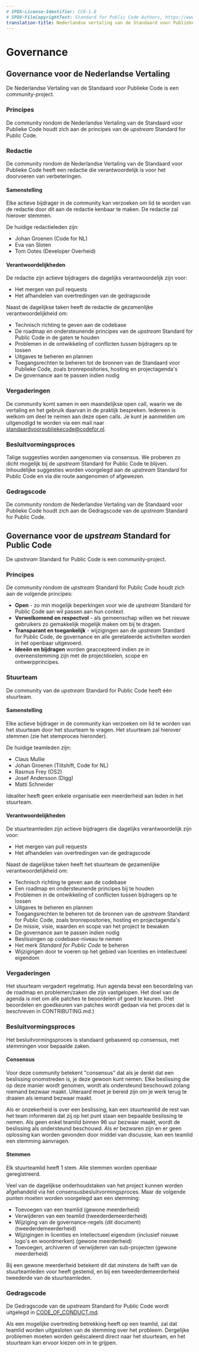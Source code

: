 ```yaml
---
# SPDX-License-Identifier: CC0-1.0
# SPDX-FileCopyrightText: Standard for Public Code Authors, https://www.standardforpubliccode.org/AUTHORS.html
translation-title: Nederlandse vertaling van de Standaard voor Publieke Code
---
```


# Governance

## Governance voor de Nederlandse Vertaling

De Nederlandse Vertaling van de Standaard voor Publieke Code is een community-project.

### Principes

De community rondom de Nederlandse Vertaling van de Standaard voor Publieke Code houdt zich aan de principes van de *upstream* Standard for Public Code.

### Redactie

De community rondom de Nederlandse Vertaling van de Standaard voor Publieke Code heeft een redactie die verantwoordelijk is voor het doorvoeren van verbeteringen. 

#### Samenstelling
Elke actieve bijdrager in de community kan verzoeken om lid te worden van de redactie door dit aan de redactie kenbaar te maken. De redactie zal hierover stemmen.

De huidige redactieleden zijn:

- Johan Groenen (Code for NL)
- Eva van Sloten
- Tom Ootes (Developer Overheid)

#### Verantwoordelijkheden

De redactie zijn actieve bijdragers die dagelijks verantwoordelijk zijn voor:

- Het mergen van pull requests
- Het afhandelen van overtredingen van de gedragscode

Naast de dagelijkse taken heeft de redactie de gezamenlijke verantwoordelijkheid om:

- Technisch richting te geven aan de codebase
- De roadmap en ondersteunende principes van de *upstream* Standard for Public Code in de gaten te houden
- Problemen in de ontwikkeling of conflicten tussen bijdragers op te lossen
- Uitgaves te beheren en plannen
- Toegangsrechten te beheren tot de bronnen van de Standaard voor Publieke Code, zoals bronrepositories, hosting en projectagenda's
- De governance aan te passen indien nodig

### Vergaderingen

De community komt samen in een maandelijkse open call, waarin we de vertaling en het gebruik daarvan in de praktijk bespreken. Iedereen is welkom om deel te nemen aan deze open calls. Je kunt je aanmelden om uitgenodigd te worden via een mail naar <standaardvoorpubliekecode@codefor.nl>.

### Besluitvormingsproces

Talige suggesties worden aangenomen via consensus. We proberen zo dicht mogelijk bij de *upstream* Standard for Public Code te blijven. Inhoudelijke suggesties worden voorgelegd aan de *upstream* Standard for Public Code en via die route aangenomen of afgewezen.

### Gedragscode

De community rondom de Nederlandse Vertaling van de Standaard voor Publieke Code houdt zich aan de Gedragscode van de *upstream* Standard for Public Code.

## Governance voor de *upstream* Standard for Public Code

De *upstream* Standard for Public Code is een community-project.

### Principes
De community rondom de *upstream* Standard for Public Code houdt zich aan de volgende principes:

- **Open** - zo min mogelijk beperkingen voor wie de *upstream* Standard for Public Code aan wil passen aan hun context.
- **Verwelkomend en respectvol** - als gemeenschap willen we het nieuwe gebruikers zo gemakkelijk mogelijk maken om bij te dragen.
- **Transparant en toegankelijk** - wijzigingen aan de *upstream* Standard for Public Code, de governance en alle gerelateerde activiteiten worden in het openbaar uitgevoerd.
- **Ideeën en bijdragen** worden geaccepteerd indien ze in overeenstemming zijn met de projectdoelen, scope en ontwerpprincipes.

### Stuurteam

De community van de *upstream* Standard for Public Code heeft één stuurteam.

#### Samenstelling
Elke actieve bijdrager in de community kan verzoeken om lid te worden van het stuurteam door het stuurteam te vragen. Het stuurteam zal hierover stemmen (zie het stemproces hieronder).

De huidige teamleden zijn:

- Claus Mullie
- Johan Groenen (Tiltshift, Code for NL)
- Rasmus Frey (OS2)
- Josef Andersson (Digg)
- Matti Schneider

Idealiter heeft geen enkele organisatie een meerderheid aan leden in het stuurteam.

#### Verantwoordelijkheden
De stuurteamleden zijn actieve bijdragers die dagelijks verantwoordelijk zijn voor:

- Het mergen van pull requests
- Het afhandelen van overtredingen van de gedragscode

Naast de dagelijkse taken heeft het stuurteam de gezamenlijke verantwoordelijkheid om:

- Technisch richting te geven aan de codebase
- Een roadmap en ondersteunende principes bij te houden
- Problemen in de ontwikkeling of conflicten tussen bijdragers op te lossen
- Uitgaves te beheren en plannen
- Toegangsrechten te beheren tot de bronnen van de *upstream* Standard for Public Code, zoals bronrepositories, hosting en projectagenda's
- De missie, visie, waarden en scope van het project te bewaken
- De governance aan te passen indien nodig
- Beslissingen op codebase-niveau te nemen
- Het merk *Standard for Public Code* te beheren
- Wijzigingen door te voeren op het gebied van licenties en intellectueel eigendom

### Vergaderingen
Het stuurteam vergadert regelmatig. Hun agenda bevat een beoordeling van de roadmap en problemen/zaken die zijn vastgelopen. Het doel van de agenda is niet om alle patches te beoordelen of goed te keuren. (Het beoordelen en goedkeuren van patches wordt gedaan via het proces dat is beschreven in CONTRIBUTING.md.)

### Besluitvormingsproces
Het besluitvormingsproces is standaard gebaseerd op consensus, met stemmingen voor bepaalde zaken.

#### Consensus
Voor deze community betekent "consensus" dat als je denkt dat een beslissing onomstreden is, je deze gewoon kunt nemen. Elke beslissing die op deze manier wordt genomen, wordt als ondersteund beschouwd zolang niemand bezwaar maakt. Uiteraard moet je bereid zijn om je werk terug te draaien als iemand bezwaar maakt.

Als er onzekerheid is over een beslissing, kan een stuurteamlid de rest van het team informeren dat zij op het punt staan een bepaalde beslissing te nemen. Als geen enkel teamlid binnen 96 uur bezwaar maakt, wordt de beslissing als ondersteund beschouwd. Als er bezwaren zijn en er geen oplossing kan worden gevonden door middel van discussie, kan een teamlid een stemming aanvragen.

#### Stemmen
Elk stuurteamlid heeft 1 stem. Alle stemmen worden openbaar geregistreerd.

Veel van de dagelijkse onderhoudstaken van het project kunnen worden afgehandeld via het consensusbesluitvormingsproces. Maar de volgende punten moeten worden voorgelegd aan een stemming:

- Toevoegen van een teamlid (gewone meerderheid)
- Verwijderen van een teamlid (tweederdemeerderheid)
- Wijziging van de governance-regels (dit document) (tweederdemeerderheid)
- Wijzigingen in licenties en intellectueel eigendom (inclusief nieuwe logo's en woordmerken) (gewone meerderheid)
- Toevoegen, archiveren of verwijderen van sub-projecten (gewone meerderheid)

Bij een gewone meerderheid betekent dit dat minstens de helft van de stuurteamleden voor heeft gestemd, en bij een tweederdemeerderheid tweederde van de stuurteamleden.

### Gedragscode
De Gedragscode van de *upstream* Standard for Public Code wordt uitgelegd in [CODE_OF_CONDUCT.md](CODE_OF_CONDUCT.md).

Als een mogelijke overtreding betrekking heeft op een teamlid, zal dat teamlid worden uitgesloten van de stemming over het probleem. Dergelijke problemen moeten worden geëscaleerd direct naar het stuurteam, en het stuurteam kan ervoor kiezen om in te grijpen.
